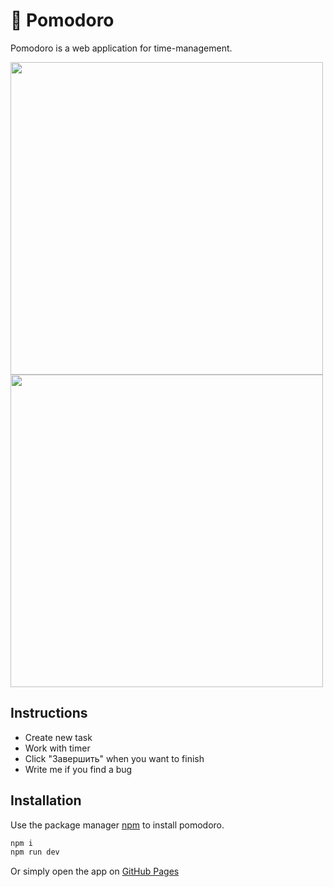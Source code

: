 # 🍅 Pomodoro

Pomodoro is a web application for time-management.

<img src="https://github.com/seltaria/pomodoro/assets/94777746/07bcf82d-f8ea-46f0-ac0c-84a1494ca00a" width="500px" /> <br>
<img src="https://github.com/seltaria/pomodoro/assets/94777746/902ef5a5-7870-4ad4-9885-a58363077bb0" width="500px" />

## Instructions

- Create new task
- Work with timer
- Click "Завершить" when you want to finish
- Write me if you find a bug

## Installation

Use the package manager [npm](https://www.npmjs.com/) to install pomodoro.

```bash
npm i
npm run dev
```
Or simply open the app on [GitHub Pages](https://seltaria.github.io/pomodoro/)
